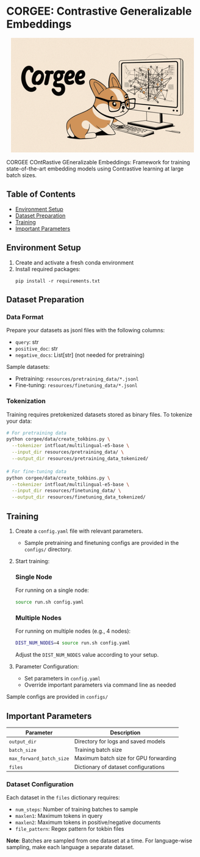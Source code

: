 # CORGEE: Contrastive Generalizable Embeddings

<div align="center">
  <img src="resources/logo.png" alt="CORGEE Logo" width="480" height="300">
</div>

CORGEE COntRastive GEneralizable Embeddings: Framework for training state-of-the-art embedding models using Contrastive learning at large batch sizes.

## Table of Contents
- [Environment Setup](#environment-setup)
- [Dataset Preparation](#dataset-preparation)
- [Training](#training)
- [Important Parameters](#important-parameters)

## Environment Setup

1. Create and activate a fresh conda environment
2. Install required packages:
   ```
   pip install -r requirements.txt
   ```

## Dataset Preparation

### Data Format
Prepare your datasets as jsonl files with the following columns:
- `query`: str
- `positive_doc`: str
- `negative_docs`: List[str] (not needed for pretraining)

Sample datasets:
- Pretraining: `resources/pretraining_data/*.jsonl`
- Fine-tuning: `resources/finetuning_data/*.jsonl`

### Tokenization
Training requires pretokenized datasets stored as binary files. To tokenize your data:

```bash
# For pretraining data
python corgee/data/create_tokbins.py \
  --tokenizer intfloat/multilingual-e5-base \
  --input_dir resources/pretraining_data/ \
  --output_dir resources/pretraining_data_tokenized/

# For fine-tuning data
python corgee/data/create_tokbins.py \
  --tokenizer intfloat/multilingual-e5-base \
  --input_dir resources/finetuning_data/ \
  --output_dir resources/finetuning_data_tokenized/
```

## Training

1. Create a `config.yaml` file with relevant parameters.
   - Sample pretraining and finetuning configs are provided in the `configs/` directory.

2. Start training:

   ### Single Node
   For running on a single node:
   ```bash
   source run.sh config.yaml
   ```

   ### Multiple Nodes
   For running on multiple nodes (e.g., 4 nodes):
   ```bash
   DIST_NUM_NODES=4 source run.sh config.yaml
   ```

   Adjust the `DIST_NUM_NODES` value according to your setup.

3. Parameter Configuration:
   - Set parameters in `config.yaml`
   - Override important parameters via command line as needed

Sample configs are provided in `configs/`

## Important Parameters

| Parameter | Description |
|-----------|-------------|
| `output_dir` | Directory for logs and saved models |
| `batch_size` | Training batch size |
| `max_forward_batch_size` | Maximum batch size for GPU forwarding |
| `files` | Dictionary of dataset configurations |

### Dataset Configuration

Each dataset in the `files` dictionary requires:
- `num_steps`: Number of training batches to sample
- `maxlen1`: Maximum tokens in query
- `maxlen2`: Maximum tokens in positive/negative documents
- `file_pattern`: Regex pattern for tokbin files

**Note**: Batches are sampled from one dataset at a time. For language-wise sampling, make each language a separate dataset.
